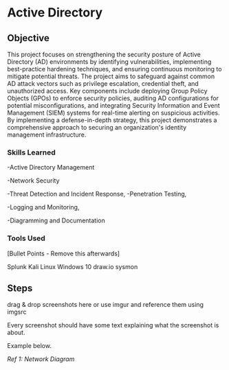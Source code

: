 # Active Directory

## Objective

This project focuses on strengthening the security posture of Active Directory (AD) environments by identifying vulnerabilities, implementing best-practice hardening techniques, and ensuring continuous monitoring to mitigate potential threats. The project aims to safeguard against common AD attack vectors such as privilege escalation, credential theft, and unauthorized access. Key components include deploying Group Policy Objects (GPOs) to enforce security policies, auditing AD configurations for potential misconfigurations, and integrating Security Information and Event Management (SIEM) systems for real-time alerting on suspicious activities. By implementing a defense-in-depth strategy, this project demonstrates a comprehensive approach to securing an organization's identity management infrastructure.

### Skills Learned
-Active Directory Management

-Network Security

-Threat Detection and Incident Response,
-Penetration Testing,

-Logging and Monitoring, 

-Diagramming and Documentation


### Tools Used
[Bullet Points - Remove this afterwards]

Splunk
Kali Linux
Windows 10
draw.io
sysmon

## Steps
drag & drop screenshots here or use imgur and reference them using imgsrc

Every screenshot should have some text explaining what the screenshot is about.

Example below.

*Ref 1: Network Diagram*
